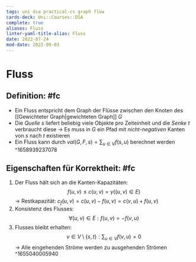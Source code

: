 ```yaml
---
tags: uni dsa practical-cs graph flow
cards-deck: Uni::Courses::DSA
complete: true
aliases: Fluss
linter-yaml-title-alias: Fluss
date: 2022-07-24
mod-date: 2022-09-03
---
```


# Fluss

## Definition: #fc
- Ein Fluss entspricht dem Graph der Flüsse zwischen den Knoten des [[Gewichteter Graph|gewichteten Graph]] $G$
- Die *Quelle* $s$ liefert beliebig viele Objekte pro Zeiteinheit und die *Senke* $t$ verbraucht diese
	-> Es muss in $G$ ein Pfad mit *nicht-negativen* Kanten von $s$ nach $t$ existieren
- Ein Fluss kann durch $val(G,F,s) = \sum_{u \in V} f(s,u)$ berechnet werden
^1658939237078

## Eigenschaften für Korrektheit: #fc
1. Der Fluss hält sich an die Kanten-Kapazitäten: $$f(u,v) \leq c(u,v)=\gamma((u,v)\in E)$$
	-> Restkapazität: $c_f(u,v) = c(u,v)-f(u,v)=c(v,u)+f(u,v)$
2. Konsistenz des Flusses: $$\forall(u,v)\in E:f(u,v)=-f(v,u)$$
3. Flusses bleibt erhalten: $$v\in V\setminus\{s,t\}:\sum_{u \in V} f(v,u) = 0$$
	-> Alle eingehenden Ströme werden zu ausgehenden Strömen
^1655040005940
